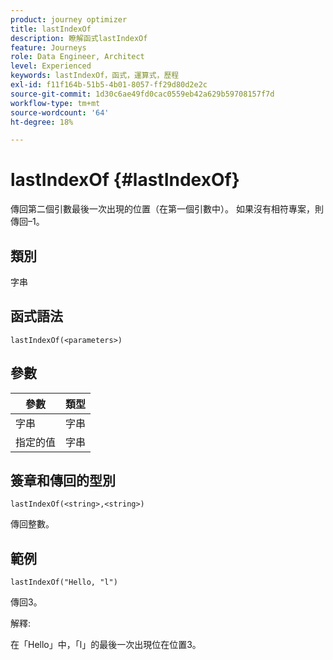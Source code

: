 ```yaml
---
product: journey optimizer
title: lastIndexOf
description: 瞭解函式lastIndexOf
feature: Journeys
role: Data Engineer, Architect
level: Experienced
keywords: lastIndexOf，函式，運算式，歷程
exl-id: f11f164b-51b5-4b01-8057-ff29d80d2e2c
source-git-commit: 1d30c6ae49fd0cac0559eb42a629b59708157f7d
workflow-type: tm+mt
source-wordcount: '64'
ht-degree: 18%

---
```


# lastIndexOf {#lastIndexOf}

傳回第二個引數最後一次出現的位置（在第一個引數中）。 如果沒有相符專案，則傳回–1。

## 類別

字串

## 函式語法

`lastIndexOf(<parameters>)`

## 參數

| 參數 | 類型 |
|-----------|------------------|
| 字串 | 字串 |
| 指定的值 | 字串 |

## 簽章和傳回的型別

`lastIndexOf(<string>,<string>)`

傳回整數。

## 範例

`lastIndexOf("Hello, "l")`

傳回3。

解釋:

在「Hello」中，「l」的最後一次出現位在位置3。
